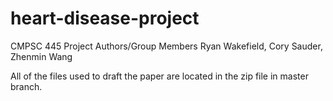 # heart-disease-project
CMPSC 445 Project
Authors/Group Members
Ryan Wakefield, Cory Sauder, Zhenmin Wang

All of the files used to draft the paper are located in the zip file in master branch.
